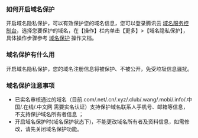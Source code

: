 ### 如何开启域名保护
开启域名隐私保护，可以有效保护您的域名信息，您可以登录腾讯云 [域名服务控制台](https://console.cloud.tencent.com/domain/mydomain)，选择您要保护的域名，在【操作】栏内单击【更多】>【域名隐私保护】， 具体操作步骤参考 [域名保护](https://cloud.tencent.com/document/product/242/3646) 操作文档。

### 域名保护有什么用
开启域名隐私保护，您的域名注册信息将被保护、不被公开，免受垃圾信息骚扰。

### 域名保护注意事项
- 已实名审核通过的域名（目前.com/.net/.cn/.xyz/.club/.wang/.mobi/.info/.中国/.在线/.中文网 需要实名认证）支持保护域名联系人手机号、邮箱等信息，不支持保护域名所有者信息 ；
- 开启域名保护时(域名保护状态下)，不能更改域名所有者及资料信息，如需修改，请先关闭域名保护功能。


